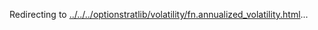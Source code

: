 Redirecting to
[../../../optionstratlib/volatility/fn.annualized_volatility.html](../../../optionstratlib/volatility/fn.annualized_volatility.html)\...
